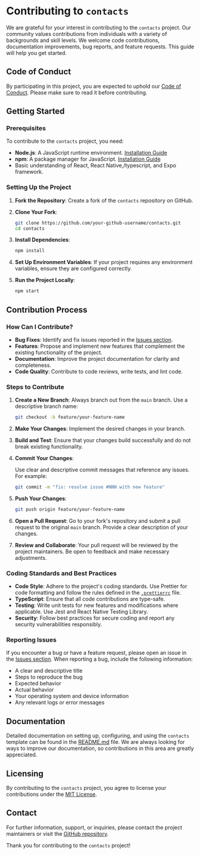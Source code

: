# Contributing to `contacts`

We are grateful for your interest in contributing to the `contacts` project. Our community values contributions from individuals with a variety of backgrounds and skill levels. We welcome code contributions, documentation improvements, bug reports, and feature requests. This guide will help you get started.

## Code of Conduct

By participating in this project, you are expected to uphold our [Code of Conduct](CODE_OF_CONDUCT.md). Please make sure to read it before contributing.

## Getting Started

### Prerequisites

To contribute to the `contacts` project, you need:

- **Node.js**: A JavaScript runtime environment. [Installation Guide](https://nodejs.org/en/download/)
- **npm**: A package manager for JavaScript. [Installation Guide](https://docs.npmjs.com/downloading-and-installing-node-js-and-npm)
- Basic understanding of React, React Native,/typescript, and Expo framework.

### Setting Up the Project

1. **Fork the Repository**: Create a fork of the `contacts` repository on GitHub.
2. **Clone Your Fork**:

   ```bash
   git clone https://github.com/your-github-username/contacts.git
   cd contacts
   ```

3. **Install Dependencies**:

   ```bash
   npm install
   ```

4. **Set Up Environment Variables**: If your project requires any environment variables, ensure they are configured correctly.

5. **Run the Project Locally**:

   ```bash
   npm start
   ```

## Contribution Process

### How Can I Contribute?

- **Bug Fixes**: Identify and fix issues reported in the [Issues section](https://github.com/youzarsiph/contacts/issues).
- **Features**: Propose and implement new features that complement the existing functionality of the project.
- **Documentation**: Improve the project documentation for clarity and completeness.
- **Code Quality**: Contribute to code reviews, write tests, and lint code.

### Steps to Contribute

1. **Create a New Branch**: Always branch out from the `main` branch. Use a descriptive branch name:

   ```bash
   git checkout -b feature/your-feature-name
   ```

2. **Make Your Changes**: Implement the desired changes in your branch.

3. **Build and Test**: Ensure that your changes build successfully and do not break existing functionality.

4. **Commit Your Changes**:

   Use clear and descriptive commit messages that reference any issues. For example:

   ```bash
   git commit -m "fix: resolve issue #NNN with new feature"
   ```

5. **Push Your Changes**:

   ```bash
   git push origin feature/your-feature-name
   ```

6. **Open a Pull Request**: Go to your fork's repository and submit a pull request to the original `main` branch. Provide a clear description of your changes.

7. **Review and Collaborate**: Your pull request will be reviewed by the project maintainers. Be open to feedback and make necessary adjustments.

### Coding Standards and Best Practices

- **Code Style**: Adhere to the project's coding standards. Use Prettier for code formatting and follow the rules defined in the [`.prettierrc`](.prettierrc) file.
- **TypeScript**: Ensure that all code contributions are type-safe.
- **Testing**: Write unit tests for new features and modifications where applicable. Use Jest and React Native Testing Library.
- **Security**: Follow best practices for secure coding and report any security vulnerabilities responsibly.

### Reporting Issues

If you encounter a bug or have a feature request, please open an issue in the [Issues section](https://github.com/youzarsiph/contacts/issues).
When reporting a bug, include the following information:

- A clear and descriptive title
- Steps to reproduce the bug
- Expected behavior
- Actual behavior
- Your operating system and device information
- Any relevant logs or error messages

## Documentation

Detailed documentation on setting up, configuring, and using the `contacts` template can be found in the [README.md](README.md) file. We are always looking for ways to improve our documentation, so contributions in this area are greatly appreciated.

## Licensing

By contributing to the `contacts` project, you agree to license your contributions under the [MIT License](LICENSE).

## Contact

For further information, support, or inquiries, please contact the project maintainers or visit the [GitHub repository](https://github.com/youzarsiph/contacts).

Thank you for contributing to the `contacts` project!
